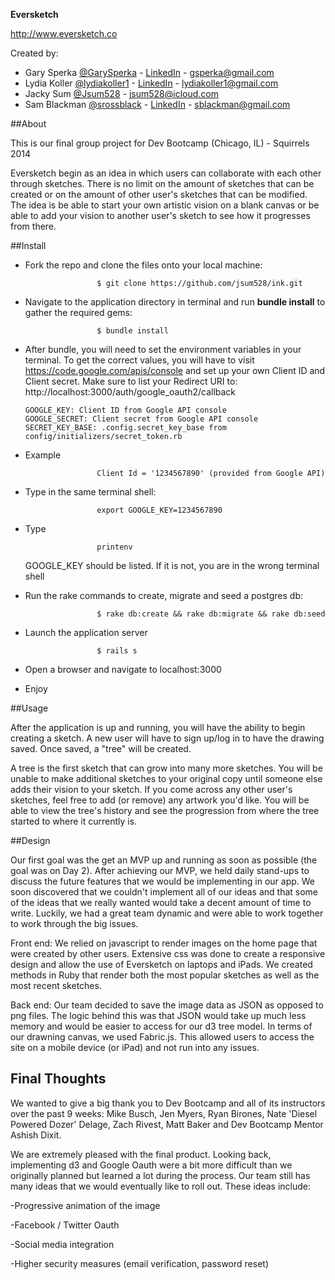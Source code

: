 <strong>Eversketch</strong>

<http://www.eversketch.co>

Created by:

- Gary Sperka [@GarySperka](https://twitter.com/GarySperka) - [LinkedIn](https://www.linkedin.com/pub/gary-sperka/30/7b/553/) - <gsperka@gmail.com>
- Lydia Koller [@lydiakoller1](https://twitter.com/lydiakoller1) - [LinkedIn](https://www.linkedin.com/pub/lydia-koller/75/332/b33) - <lydiakoller1@gmail.com>
- Jacky Sum [@Jsum528](https://twitter.com/Jsum528) - <jsum528@icloud.com>
- Sam Blackman [@srossblack](https://twitter.com/srossblack) - [LinkedIn](https://www.linkedin.com/in/samuelblackman) - <sblackman@gmail.com>

##About

This is our final group project for Dev Bootcamp (Chicago, IL) - Squirrels 2014

Eversketch begin as an idea in which users can collaborate with each other through sketches. There is no limit on the amount of sketches that can
be created or on the amount of other user's sketches that can be modified. The idea is be able to start your own artistic vision on a blank canvas
or be able to add your vision to another user's sketch to see how it progresses from there.

##Install

- Fork the repo and clone the files onto your local machine:

                      $ git clone https://github.com/jsum528/ink.git

- Navigate to the application directory in terminal and run **bundle install** to gather the required gems:

                      $ bundle install

- After bundle, you will need to set the environment variables in your terminal. To get the correct values,
  you will have to visit https://code.google.com/apis/console and set up your own Client ID and Client secret. Make
  sure to list your Redirect URI to: http://localhost:3000/auth/google_oauth2/callback

      GOOGLE_KEY: Client ID from Google API console
      GOOGLE_SECRET: Client secret from Google API console
      SECRET_KEY_BASE: .config.secret_key_base from config/initializers/secret_token.rb

- Example

                      Client Id = '1234567890' (provided from Google API)

- Type in the same terminal shell:

                      export GOOGLE_KEY=1234567890

- Type

                      printenv

   GOOGLE_KEY should be listed. If it is not, you are in the wrong terminal shell

- Run the rake commands to create, migrate and seed a postgres db:

                      $ rake db:create && rake db:migrate && rake db:seed

- Launch the application server

                      $ rails s

- Open a browser and navigate to localhost:3000

- Enjoy

##Usage

After the application is up and running, you will have the ability to begin creating a sketch. A new user will have to sign up/log in to have the drawing saved. Once saved, a "tree" will be created.

A tree is the first sketch that can grow into many more sketches. You will be unable to make additional sketches to your original copy until someone else adds their vision to your sketch. If you come across any other user's sketches, feel free to add (or remove) any artwork you'd like. You will be able to view the tree's history and see the progression from where the tree started to where it currently is.

##Design

Our first goal was the get an MVP up and running as soon as possible (the goal was on Day 2). After achieving our MVP, we held daily stand-ups to discuss the future features that we would be implementing in our app. We soon discovered that we couldn't implement all of our ideas and that some of the ideas that we really wanted would take a decent amount of time to write. Luckily, we had a great team dynamic and were able to work together to work through the big issues.

Front end: We relied on javascript to render images on the home page that were created by other users. Extensive css
was done to create a responsive design and allow the use of Eversketch on laptops and iPads. We created methods in Ruby that render both the most popular sketches as well as the most recent sketches.  


Back end: Our team decided to save the image data as JSON as opposed to png files. The logic behind this was that JSON would take up much less memory and would be easier to access for our d3 tree model. In terms of our drawning canvas, we used Fabric.js. This allowed users to access the site on a mobile device (or iPad) and not run into any issues.

## Final Thoughts

We wanted to give a big thank you to Dev Bootcamp and all of its instructors over the past 9 weeks: Mike Busch, Jen Myers, Ryan Birones, Nate 'Diesel Powered Dozer' Delage, Zach Rivest, Matt Baker and Dev Bootcamp Mentor Ashish Dixit.

We are extremely pleased with the final product. Looking back, implementing d3 and Google Oauth were a bit more difficult than we originally planned
but learned a lot during the process. Our team still has many ideas that we would eventually like to roll out. These ideas include:

-Progressive animation of the image

-Facebook / Twitter Oauth

-Social media integration

-Higher security measures (email verification, password reset)
